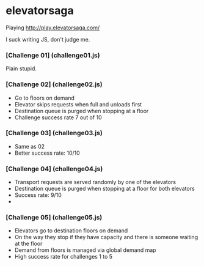 # elevatorsaga
Playing http://play.elevatorsaga.com/

I suck writing JS, don't judge me.

### [Challenge 01] (challenge01.js)
Plain stupid.

### [Challenge 02] (challenge02.js)
* Go to floors on demand
* Elevator skips requests when full and unloads first
* Destination queue is purged when stopping at a floor
* Challenge success rate 7 out of 10
 
### [Challenge 03] (challenge03.js)
* Same as 02
* Better success rate: 10/10

### [Challenge 04] (challenge04.js)
* Transport requests are served randomly by one of the elevators
* Destination queue is purged when stopping at a floor for both elevators
* Success rate: 9/10
* 
### [Challenge 05] (challenge05.js)
* Elevators go to destination floors on demand
* On the way they stop if they have capacity and there is someone waiting at the floor
* Demand from floors is managed via global demand map
* High success rate for challenges 1 to 5

